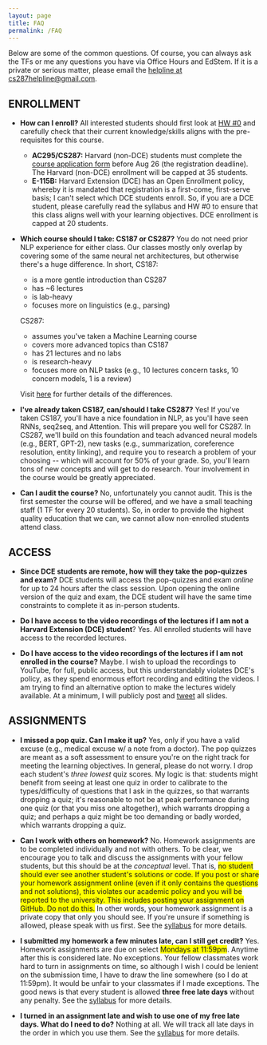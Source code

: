 ```yaml
---
layout: page
title: FAQ
permalink: /FAQ
---
```


Below are some of the common questions. Of course, you can always ask the TFs or me any questions you have via Office Hours and EdStem. If it is a private or serious matter, please email the [helpline at cs287helpline@gmail.com](mailto:cs287helpline@gmail.com).

## ENROLLMENT
- **How can I enroll?** All interested students should first look at [HW #0](https://harvard-iacs.github.io/CS287/_pages/CS287_HW0.zip) and carefully check that their current knowledge/skills aligns with the pre-requisites for this course.
  - **AC295/CS287:** Harvard (non-DCE) students must complete the [course application form](https://forms.gle/vA3Y2bkZxndMdcft6) before Aug 26 (the registration deadline). The Harvard (non-DCE) enrollment will be capped at 35 students.
  - **E-115B:** Harvard Extension (DCE) has an Open Enrollment policy, whereby it is mandated that registration is a first-come, first-serve basis; I can't select which DCE students enroll. So, if you are a DCE student, please carefully read the syllabus and HW #0 to ensure that this class aligns well with your learning objectives. DCE enrollment is capped at 20 students.

- **Which course should I take: CS187 or CS287?** You do not need prior NLP experience for either class. Our classes mostly only overlap by covering some of the same neural net architectures, but otherwise there's a huge difference. In short, CS187:
  - is a more gentle introduction than CS287
  - has ~6 lectures
  - is lab-heavy
  - focuses more on linguistics (e.g., parsing)

  CS287:
  - assumes you've taken a Machine Learning course
  - covers more advanced topics than CS187
  - has 21 lectures and no labs 
  - is research-heavy
  - focuses more on NLP tasks (e.g., 10 lectures concern tasks, 10 concern models, 1 is a review)
   
  Visit [here](187vs287) for further details of the differences.

- **I've already taken CS187, can/should I take CS287?** Yes! If you've taken CS187, you'll have a nice foundation in NLP, as you'll have seen RNNs, seq2seq, and Attention. This will prepare you well for CS287. In CS287, we'll build on this foundation and teach advanced neural models (e.g., BERT, GPT-2), new tasks (e.g., summarization, coreference resolution, entity linking), and require you to research a problem of your choosing -- which will account for 50% of your grade. So, you'll learn tons of new concepts and will get to do research. Your involvement in the course would be greatly appreciated.

- **Can I audit the course?** No, unfortunately you cannot audit. This is the first semester the course will be offered, and we have a small teaching staff (1 TF for every 20 students). So, in order to provide the highest quality education that we can, we cannot allow non-enrolled students attend class.   

## ACCESS
- **Since DCE students are remote, how will they take the pop-quizzes and exam?** DCE students will access the pop-quizzes and exam _online_ for up to 24 hours after the class session. Upon opening the online version of the quiz and exam, the DCE student will have the same time constraints to complete it as in-person students.
 
- **Do I have access to the video recordings of the lectures if I am not a Harvard Extension (DCE) student**? Yes. All enrolled students will have access to the recorded lectures. 

- **Do I have access to the video recordings of the lectures if I am not enrolled in the course?** Maybe. I wish to upload the recordings to YouTube, for full, public access, but this understandably violates DCE's policy, as they spend enormous effort recording and editing the videos. I am trying to find an alternative option to make the lectures widely available. At a minimum, I will publicly post and [tweet](https://twitter.com/CS287_NLP) all slides.

## ASSIGNMENTS
- **I missed a pop quiz. Can I make it up?** Yes, only if you have a valid excuse (e.g., medical excuse w/ a note from a doctor). The pop quizzes are meant as a soft assessment to ensure you're on the right track for meeting the learning objectives. In general, please do not worry. I drop each student's _three lowest_ quiz scores. My logic is that: students might benefit from seeing at least one quiz in order to calibrate to the types/difficulty of questions that I ask in the quizzes, so that warrants dropping a quiz; it's reasonable to not be at peak performance during one quiz (or that you miss one altogether), which warrants dropping a quiz; and perhaps a quiz might be too demanding or badly worded, which warrants dropping a quiz.

- **Can I work with others on homework?** No. Homework assignments are to be completed individually and not with others. To be clear, we encourage you to talk and discuss the assignments with your fellow students, but this should be at the _conceptual_ level. That is, <span style="background-color: #FFFF00">no student should ever see another student's solutions or code. If you post or share your homework assignment online (even if it only contains the questions and not solutions), this violates our academic policy and you will be reported to the university. This includes posting your assignment on GitHub. Do not do this.</span> In other words, your homework assignment is a private copy that only you should see. If you're unsure if something is allowed, please speak with us first. See the [syllabus](syllabus) for more details.

- **I submitted my homework a few minutes late, can I still get credit?** Yes. Homework assignments are due on select <span style="background-color: #FFFF00">Mondays at 11:59pm</span>. Anytime after this is considered late. No exceptions. Your fellow classmates work hard to turn in assignments on time, so although I wish I could be lenient on the submission time, I have to draw the line somewhere (so I do at 11:59pm). It would be unfair to your classmates if I made exceptions. The good news is that every student is allowed **three free late days** without any penalty. See the [syllabus](syllabus) for more details.

- **I turned in an assignment late and wish to use one of my free late days. What do I need to do?** Nothing at all. We will track all late days in the order in which you use them. See the [syllabus](syllabus) for more details.
